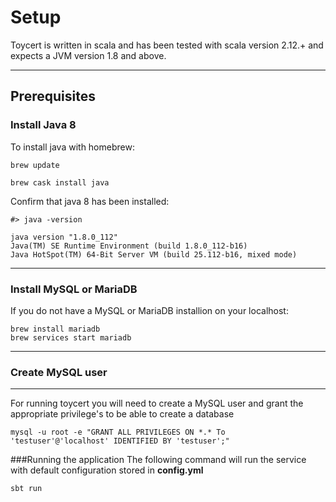 # Setup

Toycert is written in scala and has been tested with scala version 2.12.+ and expects a JVM version 1.8 and above.

---

## Prerequisites

### Install Java 8

To install java with homebrew:
```
brew update

brew cask install java

```

Confirm that java 8 has been installed:
```
#> java -version

java version "1.8.0_112"
Java(TM) SE Runtime Environment (build 1.8.0_112-b16)
Java HotSpot(TM) 64-Bit Server VM (build 25.112-b16, mixed mode)
```

---

### Install MySQL or MariaDB

If you do not have a MySQL or MariaDB installion on your localhost:

```
brew install mariadb
brew services start mariadb
```

---

### Create MySQL user

---
For running toycert you will need to create a MySQL user and grant the appropriate privilege's to be able to create a database

```
mysql -u root -e "GRANT ALL PRIVILEGES ON *.* To 'testuser'@'localhost' IDENTIFIED BY 'testuser';"
```

###Running the application
The following command will run the service with default configuration stored in **config.yml** 

```
sbt run 
```



